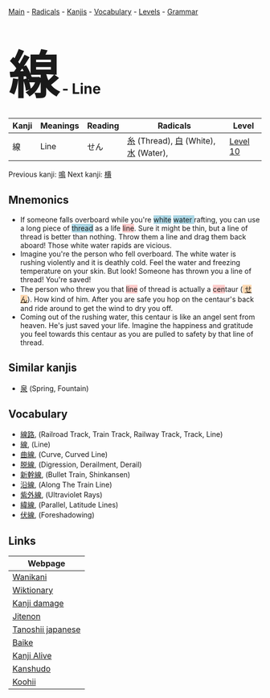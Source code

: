 <style> bigfont {font-size: 100px}</style>
[Main](../index.md) -
[Radicals](../radicals.md) -
[Kanjis](../kanjis.md) -
[Vocabulary](../vocabulary.md) -
[Levels](../levels.md) -
[Grammar](../grammar.md)
# <bigfont> 線</bigfont> - Line 

| Kanji | Meanings | Reading | Radicals | Level |
| --- | --- | --- | --- | --- |
| 線 | Line | せん | [糸](../radicals/糸.md) (Thread), [白](../radicals/白.md) (White), [水](../radicals/水.md) (Water),  | [Level 10](../levels/wk_level10.md) |

Previous kanji: [鳴](鳴.md) Next kanji: [横](横.md) 

## Mnemonics
 * If someone falls overboard while you're <span style="background-color:#ADD8E6"> white</span> <span style="background-color:#ADD8E6"> water </span>rafting, you can use a long piece of <span style="background-color:#ADD8E6"> thread</span> as a life <span style="background-color:#ffcccb"> line</span>. Sure it might be thin, but a line of thread is better than nothing. Throw them a line and drag them back aboard! Those white water rapids are vicious.
* Imagine you're the person who fell overboard. The white water is rushing violently and it is deathly cold. Feel the water and freezing temperature on your skin. But look! Someone has thrown you a line of thread! You're saved!
* The person who threw you that <span style="background-color:#ffcccb"> line</span> of thread is actually a <span style="background-color:#ffcccb"> cen</span>taur (<span style="background-color:#fed8b1"> [せん](https://jisho.org/search/せん)</span>). How kind of him. After you are safe you hop on the centaur's back and ride around to get the wind to dry you off.
* Coming out of the rushing water, this centaur is like an angel sent from heaven. He's just saved your life. Imagine the happiness and gratitude you feel towards this centaur as you are pulled to safety by that line of thread.


## Similar kanjis
 * [泉](泉.md) (Spring, Fountain)


## Vocabulary
 * [線路](../vocabulary/線.md), (Railroad Track, Train Track, Railway Track, Track, Line)
* [線](../vocabulary/線.md), (Line)
* [曲線](../vocabulary/線.md), (Curve, Curved Line)
* [脱線](../vocabulary/線.md), (Digression, Derailment, Derail)
* [新幹線](../vocabulary/線.md), (Bullet Train, Shinkansen)
* [沿線](../vocabulary/線.md), (Along The Train Line)
* [紫外線](../vocabulary/線.md), (Ultraviolet Rays)
* [緯線](../vocabulary/線.md), (Parallel, Latitude Lines)
* [伏線](../vocabulary/線.md), (Foreshadowing)



## Links 

| Webpage |
| --- |
| [Wanikani          ](https://www.wanikani.com/kanji/線) |
| [Wiktionary        ](https://en.wiktionary.org/wiki/線) |
| [Kanji damage      ](http://www.kanjidamage.com/kanji/search?utf8=✓&q=線) |
| [Jitenon           ](https://jitenon.com/kanji/線) |
| [Tanoshii japanese ](https://www.tanoshiijapanese.com/dictionary/kanji.cfm?k=線) |
| [Baike             ](https://baike.baidu.com/item/線) |
| [Kanji Alive       ](https://app.kanjialive.com/線) |
| [Kanshudo          ](https://www.kanshudo.com/searchmn?q=線) |
| [Koohii            ](https://kanji.koohii.com/study/kanji/線) |
